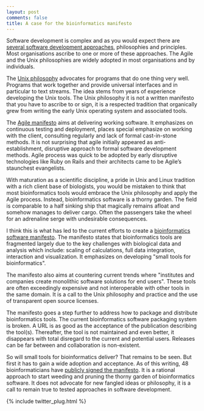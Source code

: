 ```yaml
---
layout: post
comments: false
title: A case for the bioinformatics manifesto
---
```


Software development is complex and as you would expect there are [several software development approaches](http://www.quora.com/What-is-are-the-best-software-development-philosophy-ies), philosophies and principles. Most organisations ascribe to one or more of these approaches. The Agile and the Unix philosophies are widely adopted in most organisations and by individuals.

The [Unix philosophy](https://en.wikipedia.org/wiki/Unix_philosophy) advocates for programs that do one thing very well. Programs that work together and provide universal interfaces and in particular to text streams. The idea stems from years of experience developing the Unix tools. The Unix philosophy it is not a written manifesto that you have to ascribe to or sign, it is a respected tradition that organically grew from writing the early Unix operating system and associated tools.

The [Agile manifesto](https://en.wikipedia.org/wiki/Agile_software_development) aims at delivering working software. It emphasizes on continuous testing and deployment, places special emphasize on working with the client, consulting regularly and lack of formal cast-in-stone methods. It is not surprising that agile initially appeared as anti-establishment, disruptive approach to formal software development methods. Agile process was quick to be adopted by early disruptive technologies like Ruby on Rails and their architects came to be Agile’s staunchest evangelists.

With maturation as a scientific discipline, a pride in Unix and Linux tradition with a rich client base of biologists, you would be mistaken to think that most bioinformatics tools would embrace the Unix philosophy and apply the Agile process. Instead, bioinformatics software is a thorny garden. The field is comparable to a half sinking ship that magically remains afloat and somehow manages to deliver cargo. Often the passengers take the wheel for an adrenaline serge with undesirable consequences.

I think this is what has led to the current efforts to create a [bioinformatics software manifesto](https://github.com/pjotrp/bioinformatics). The manifesto states that bioinformatics tools are fragmented largely due to the key challenges with biological data and analysis which include: scaling of calculations, full data integration, interaction and visualization. It emphasizes on developing "small tools for bioinformatics". 

The manifesto also aims at countering current trends where "institutes and companies create monolithic software solutions for end users". These tools are often exceedingly expensive and not interoperable with other tools in the same domain. It is a call to the Unix philosophy and practice 
and the use of transparent open source licenses.

The manifesto goes a step further to address how to package and distribute bioinformatics tools. The current bioinformatics software packaging 
system is broken. A URL is as good as the acceptance of the publication describing the tool(s). Thereafter, the tool is not maintained and even better,
it disappears with total disregard to the current and potential users. Releases can be far between and collaboration is  non-existent.

So will small tools for bioinformatics deliver? That remains to be seen. But first it has to gain a wide adoption and acceptance. As of this writing,
48 bioinformaticians have [publicly signed the manifesto](https://github.com/pjotrp/bioinformatics). 
It is a rational approach to start weeding and pruning the thorny garden of bioinformatics software. It does not advocate for new fangled ideas or philosophy, it is a call to remain true to tested approaches in software development.

{% include twitter_plug.html %}
